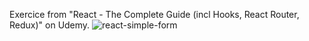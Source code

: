 Exercice from "React - The Complete Guide (incl Hooks, React Router, Redux)" on Udemy.
![react-simple-form](https://user-images.githubusercontent.com/86634734/135740190-ec88a888-39a6-4c5f-8094-931df2b47fc9.png)
